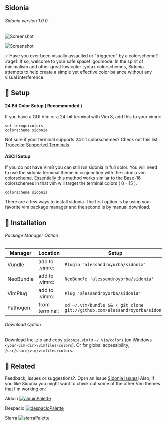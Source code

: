 Sidonia
------
###### Sidonia version 1.0.0
![Screenshot](https://cloud.githubusercontent.com/assets/11221489/21751568/1c03564e-d57e-11e6-80f7-dff0337bf1ac.png)

![Screenshot](https://cloud.githubusercontent.com/assets/11221489/21748307/92f35fbc-d536-11e6-95a6-7416c31046df.png)

:bulb: Have you ever been visually assaulted or "triggered" by a colorscheme? :rage1: If so, welcome to your safe space! :godmode: In the spirit of minimalism and other great low color syntax colorschemes, Sidonia attempts to help create a simple yet effective color balance without any visual interference.


:rocket: Setup 
---------------
#### 24 Bit Color Setup ( Recommended )

If you have a GUI Vim or a 24-bit terminal with Vim 8, add this to your vimrc:
```VimL
set termguicolors
colorscheme sidonia
```
Not sure if your terminal supports 24 bit colorschemes? Check out this list: [Truecolor Supported Terminals ](https://gist.github.com/XVilka/8346728)

#### ASCII Setup

If you do not have Vim8 you can still run sidonia in full color. You will need to use the sidonia terminal theme in conjunction with the sidonia.vim colorscheme. Essentially this method works similar to the Base-16 colorschemes in that vim will target the terminal colors ( 0 - 15 ). 

```VimL
colorscheme sidonia
```

There are a few ways to install sidonia. The first option is by using your favorite vim package manager and the second is by manual download.

:open_file_folder: Installation
-----------------------------------------

###### Package Manager Option

| Manager          | Location        | Setup                                                                      |
|------------------|-----------------|----------------------------------------------------------------------------|
| Vundle           | add to .vimrc:  | `Plugin 'alessandroyorba/sidonia'`                                         |
| NeoBundle        | add to .vimrc:  | `NeoBundle 'alessandroyorba/sidonia'`                                      |
| VimPlug          | add to .vimrc:  | `Plug 'alessandroyorba/sidonia'`                                           |
| Pathogen         | from terminal:  | `cd ~/.vim/bundle && \ git clone git://github.com/alessandroyorba/sidonia` |

###### Download Option
Download the .zip and copy `sidonia.vim` to `~/.vim/colors` (on Windows `<your-vim-dir>\vimfiles\colors`). Or for global accessibility, `/usr/share/vim/vimfiles/colors`.


:octopus: Related
-------
Feedback, issues or suggestions?. Open an Issue [Sidonia Issues](https://github.com/AlessandroYorba/Sidonia/issues)! Also, if you like Sidonia you might want to check out some of the other Vim themes that I'm working on:

Alduin
[![alduinPalette](https://cloud.githubusercontent.com/assets/11221489/21751570/20af614c-d57e-11e6-8813-fb6037702fc2.png)](https://github.com/AlessandroYorba/Alduin)

Despacio
[![despacioPalette](https://cloud.githubusercontent.com/assets/11221489/21751571/23d80d1a-d57e-11e6-9923-02ba2f2f820d.png)](https://github.com/AlessandroYorba/Despacio)

Sierra
[![sierraPalette](https://cloud.githubusercontent.com/assets/11221489/21751572/27670d8c-d57e-11e6-8465-b4f272d3117b.png)](https://github.com/AlessandroYorba/Sierra)
